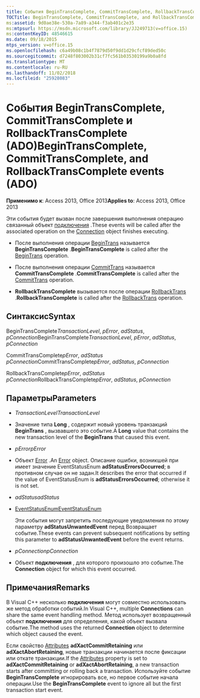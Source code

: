 ```yaml
---
title: События BeginTransComplete, CommitTransComplete, RollbackTransComplete (ADO)
TOCTitle: BeginTransComplete, CommitTransComplete, and RollbackTransComplete events (ADO)
ms:assetid: 9d0ae38e-530a-7a89-a344-f3ab401c2e35
ms:mtpsurl: https://msdn.microsoft.com/library/JJ249713(v=office.15)
ms:contentKeyID: 48546615
ms.date: 09/18/2015
mtps_version: v=office.15
ms.openlocfilehash: c6a49b08c1b4f7879d50f9dd1d29cfcf89ded50c
ms.sourcegitcommit: d7248f803002b31cf7fc561b03530199a9b0a8fd
ms.translationtype: MT
ms.contentlocale: ru-RU
ms.lasthandoff: 11/02/2018
ms.locfileid: "25928083"
---
```

# <a name="begintranscomplete-committranscomplete-and-rollbacktranscomplete-events-ado"></a><span data-ttu-id="434ff-102">События BeginTransComplete, CommitTransComplete и RollbackTransComplete (ADO)</span><span class="sxs-lookup"><span data-stu-id="434ff-102">BeginTransComplete, CommitTransComplete, and RollbackTransComplete events (ADO)</span></span>


<span data-ttu-id="434ff-103">**Применимо к**: Access 2013, Office 2013</span><span class="sxs-lookup"><span data-stu-id="434ff-103">**Applies to**: Access 2013, Office 2013</span></span>


<span data-ttu-id="434ff-104">Эти события будет вызван после завершения выполнения операцию связанный объект [подключения](connection-object-ado.md) .</span><span class="sxs-lookup"><span data-stu-id="434ff-104">These events will be called after the associated operation on the [Connection](connection-object-ado.md) object finishes executing.</span></span>

  - <span data-ttu-id="434ff-105">После выполнения операции [BeginTrans](begintrans-committrans-and-rollbacktrans-methods-ado.md) называется **BeginTransComplete** .</span><span class="sxs-lookup"><span data-stu-id="434ff-105">**BeginTransComplete** is called after the [BeginTrans](begintrans-committrans-and-rollbacktrans-methods-ado.md) operation.</span></span>

  - <span data-ttu-id="434ff-106">После выполнения операции [CommitTrans](begintrans-committrans-and-rollbacktrans-methods-ado.md) называется **CommitTransComplete** .</span><span class="sxs-lookup"><span data-stu-id="434ff-106">**CommitTransComplete** is called after the [CommitTrans](begintrans-committrans-and-rollbacktrans-methods-ado.md) operation.</span></span>

  - <span data-ttu-id="434ff-107">**RollbackTransComplete** вызывается после операции [RollbackTrans](begintrans-committrans-and-rollbacktrans-methods-ado.md) .</span><span class="sxs-lookup"><span data-stu-id="434ff-107">**RollbackTransComplete** is called after the [RollbackTrans](begintrans-committrans-and-rollbacktrans-methods-ado.md) operation.</span></span>

## <a name="syntax"></a><span data-ttu-id="434ff-108">Синтаксис</span><span class="sxs-lookup"><span data-stu-id="434ff-108">Syntax</span></span>

<span data-ttu-id="434ff-109">BeginTransComplete*TransactionLevel*, *pError*, *adStatus*, *pConnection*</span><span class="sxs-lookup"><span data-stu-id="434ff-109">BeginTransComplete*TransactionLevel*, *pError*, *adStatus*, *pConnection*</span></span>

<span data-ttu-id="434ff-110">CommitTransComplete*pError*, *adStatus* *pConnection*</span><span class="sxs-lookup"><span data-stu-id="434ff-110">CommitTransComplete*pError*, *adStatus*, *pConnection*</span></span>

<span data-ttu-id="434ff-111">RollbackTransComplete*pError*, *adStatus* *pConnection*</span><span class="sxs-lookup"><span data-stu-id="434ff-111">RollbackTransComplete*pError*, *adStatus*, *pConnection*</span></span>

## <a name="parameters"></a><span data-ttu-id="434ff-112">Параметры</span><span class="sxs-lookup"><span data-stu-id="434ff-112">Parameters</span></span>

  - <span data-ttu-id="434ff-113">*TransactionLevel*</span><span class="sxs-lookup"><span data-stu-id="434ff-113">*TransactionLevel*</span></span>

  - <span data-ttu-id="434ff-114">Значение типа **Long** , содержит новый уровень транзакций **BeginTrans** , вызвавшего это событие.</span><span class="sxs-lookup"><span data-stu-id="434ff-114">A **Long** value that contains the new transaction level of the **BeginTrans** that caused this event.</span></span>

  - <span data-ttu-id="434ff-115">*pError*</span><span class="sxs-lookup"><span data-stu-id="434ff-115">*pError*</span></span>

  - <span data-ttu-id="434ff-116">Объект [Error](error-object-ado.md) .</span><span class="sxs-lookup"><span data-stu-id="434ff-116">An [Error](error-object-ado.md) object.</span></span> <span data-ttu-id="434ff-117">Описание ошибки, возникшей при имеет значение EventStatusEnum **adStatusErrorsOccurred**; в противном случае он не задан.</span><span class="sxs-lookup"><span data-stu-id="434ff-117">It describes the error that occurred if the value of EventStatusEnum is **adStatusErrorsOccurred**; otherwise it is not set.</span></span>

  - <span data-ttu-id="434ff-118">*adStatus*</span><span class="sxs-lookup"><span data-stu-id="434ff-118">*adStatus*</span></span>

  - [<span data-ttu-id="434ff-119">EventStatusEnum</span><span class="sxs-lookup"><span data-stu-id="434ff-119">EventStatusEnum</span></span>](eventstatusenum.md)
    
    <span data-ttu-id="434ff-120">Эти события могут запретить последующие уведомления по этому параметру **adStatusUnwantedEvent** перед Возвращает событие.</span><span class="sxs-lookup"><span data-stu-id="434ff-120">These events can prevent subsequent notifications by setting this parameter to **adStatusUnwantedEvent** before the event returns.</span></span>

  - <span data-ttu-id="434ff-121">*pConnection*</span><span class="sxs-lookup"><span data-stu-id="434ff-121">*pConnection*</span></span>

  - <span data-ttu-id="434ff-122">Объект **подключения** , для которого произошло это событие.</span><span class="sxs-lookup"><span data-stu-id="434ff-122">The **Connection** object for which this event occurred.</span></span>

## <a name="remarks"></a><span data-ttu-id="434ff-123">Примечания</span><span class="sxs-lookup"><span data-stu-id="434ff-123">Remarks</span></span>

<span data-ttu-id="434ff-124">В Visual C++ несколько **подключения** могут совместно использовать же метод обработки событий.</span><span class="sxs-lookup"><span data-stu-id="434ff-124">In Visual C++, multiple **Connections** can share the same event handling method.</span></span> <span data-ttu-id="434ff-125">Метод использует возвращенный объект **подключения** для определения, какой объект вызвала событие.</span><span class="sxs-lookup"><span data-stu-id="434ff-125">The method uses the returned **Connection** object to determine which object caused the event.</span></span>

<span data-ttu-id="434ff-126">Если свойство [Attributes](attributes-property-ado.md) **adXactCommitRetaining** или **adXactAbortRetaining**, новые транзакции начинается после фиксации или откате транзакции.</span><span class="sxs-lookup"><span data-stu-id="434ff-126">If the [Attributes](attributes-property-ado.md) property is set to **adXactCommitRetaining** or **adXactAbortRetaining**, a new transaction starts after committing or rolling back a transaction.</span></span> <span data-ttu-id="434ff-127">Используйте событие **BeginTransComplete** игнорировать все, но первое событие начала операции.</span><span class="sxs-lookup"><span data-stu-id="434ff-127">Use the **BeginTransComplete** event to ignore all but the first transaction start event.</span></span>

